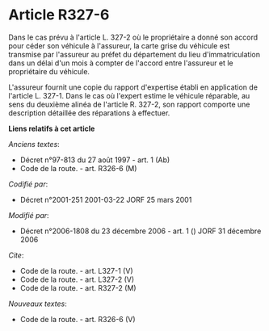 # Article R327-6

Dans le cas prévu à l'article L. 327-2 où le propriétaire a donné son accord pour céder son véhicule à l'assureur, la carte
grise du véhicule est transmise par l'assureur au préfet du département du lieu d'immatriculation dans un délai d'un mois à
compter de l'accord entre l'assureur et le propriétaire du véhicule.

L'assureur fournit une copie du rapport d'expertise établi en application de l'article L. 327-1. Dans le cas où l'expert
estime le véhicule réparable, au sens du deuxième alinéa de l'article R. 327-2, son rapport comporte une description
détaillée des réparations à effectuer.

**Liens relatifs à cet article**

_Anciens textes_:

  - Décret n°97-813 du 27 août 1997 - art. 1 (Ab)
  - Code de la route. - art. R326-6 (M)

_Codifié par_:

  - Décret n°2001-251 2001-03-22 JORF 25 mars 2001

_Modifié par_:

  - Décret n°2006-1808 du 23 décembre 2006 - art. 1 () JORF 31 décembre 2006

_Cite_:

  - Code de la route. - art. L327-1 (V)
  - Code de la route. - art. L327-2 (V)
  - Code de la route. - art. R327-2 (M)

_Nouveaux textes_:

  - Code de la route. - art. R326-6 (V)
